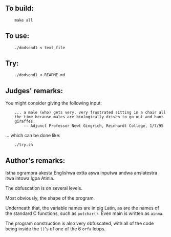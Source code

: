 ## To build:

``` <!---sh-->
    make all
```


## To use:

``` <!---sh-->
    ./dodsond1 < text_file
```


## Try:

``` <!---sh-->
    ./dodsond1 < README.md
```


## Judges' remarks:

You might consider giving the following input:

```
    ... a male (who) gets very, very frustrated sitting in a chair all
    the time because males are biologically driven to go out and hunt
    giraffes.
	    -- Adjunct Professor Newt Gingrich, Reinhardt College, 1/7/95
```

... which can be done like:

``` <!---c-->
    ./try.sh
```


## Author's remarks:

Istha ogrampra akesta Englishwa extta aswa inputwa andwa
anslatestra itwa intowa Igpa Atinla.

The obfuscation is on several levels.

Most obviously, the shape of the program.

Underneath that, the variable names are in pig Latin, as are the
names of the standard C functions, such as `putchar()`.  Even main is
written as `ainma`.

The program construction is also very obfuscated, with all of the
code being inside the `()`'s of one of the 6 `orfa` loops.


<!--

    Copyright © 1984-2024 by Landon Curt Noll. All Rights Reserved.

    You are free to share and adapt this file under the terms of this license:

        Creative Commons Attribution-ShareAlike 4.0 International (CC BY-SA 4.0)

    For more information, see:

        https://creativecommons.org/licenses/by-sa/4.0/

-->
